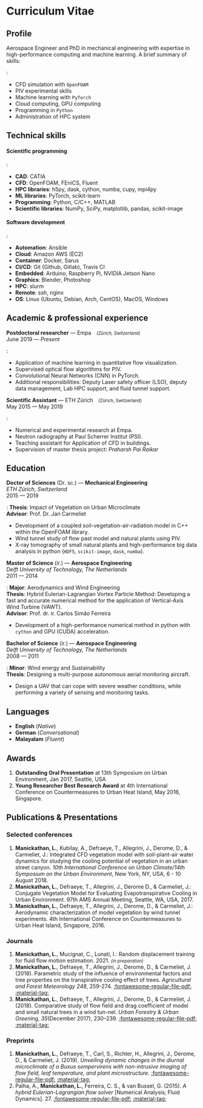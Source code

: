 # Curriculum Vitae

## Profile

Aerospace Engineer and PhD in mechanical engineering with expertise in high-performance computing and machine learning. A brief summary of skills:

: 
  * CFD simulation with `OpenFOAM`
  * PIV experimental skills
  * Machine learning with `PyTorch`
  * Cloud computing, GPU computing
  * Programming in `Python`
  * Administration of HPC system


## Technical skills

#### Scientific programming
: 
  * **CAD**: CATIA
  * **CFD**: OpenFOAM, FEniCS, Fluent
  * **HPC libraries**: h5py, dask, cython, numba, cupy, mpi4py
  * **ML libraries**: PyTorch, scikit-learn
  * **Programming**: Python, C/C++, MATLAB
  * **Scientific libraries**: NumPy, SciPy, matplotlib, pandas, scikit-image

#### Software development
: 
  * **Automation**: Ansible
  * **Cloud**: Amazon AWS (EC2)
  * **Container**: Docker, Sarus
  * **CI/CD**: Git (Github, Gitlab), Travis CI
  * **Embedded**: Arduino, Raspberry Pi, NVIDIA Jetson Nano
  * **Graphics**: Blender, Photoshop
  * **HPC**: slurm
  * **Remote**: ssh, nginx
  * **OS**: Linux (Ubuntu, Debian, Arch, CentOS), MacOS, Windows

## Academic & professional experience

**Postdoctoral researcher** — Empa&emsp;<small>*(Z&uuml;rich, Switzerland)*</small><br>
June 2019 — *Present* 

: 
  * Application of machine learning in quantitative flow visualization.
  * Supervised optical flow algorithms for PIV.
  * Convolutional Neural Networks (CNN) in PyTorch.
  * Additional responsibilities: Deputy Laser safety officer (LSO), deputy data management, Lab HPC support, and fluid tunnel support.

**Scientific Assistant** — ETH Z&uuml;rich&emsp;<small>(Z&uuml;rich, Switzerland)</small><br>
May 2015 — May 2019<br>

: 
  * Numerical and experimental research at Empa.
  * Neutron radiography at Paul Scherrer Institut (PSI).
  * Teaching assistant for Application of CFD in buildings.
  * Supervision of master thesis project: *Praharsh Pai Raikar*
  
## Education

**Doctor of Sciences** (Dr. sc.) — **Mechanical Engineering**<br>
*ETH Z&uuml;rich, Switzerland*<br>
2015 — 2019

: **Thesis**: Impact of Vegetation on Urban Microclimate<br>
  **Advisor**: Prof. Dr. Jan Carmeliet

* Development of a coupled soil-vegetation-air-radiation model in C++ within the OpenFOAM library.
* Wind tunnel study of flow past model and natural plants using PIV.
* X-ray tomography of small natural plants and high-performance big data analysis in python (`HDF5`, `scikit-image`, `dask`, `numba`).


**Master of Science** (ir.) — **Aerospace Engineering**<br>
*Delft University of Technology, The Netherlands*<br>
2011 — 2014

: **Major**: Aerodynamics and Wind Engineering<br>
  **Thesis**: Hybrid Eulerian-Lagrangian Vortex Particle Method: Developing a fast and accurate numerical method for the application of Vertical-Axis Wind Turbine (VAWT). <br>
  **Advisor**: Prof. dr. ir. Carlos Sim&atilde;o Ferreira

* Development of a high-performance numerical method in python with `cython` and GPU (CUDA) acceleration.

**Bachelor of Science** (ir.) — **Aerospace Engineering**<br>
*Delft University of Technology, The Netherlands*<br>
2008 — 2011

: **Minor**: Wind energy and Sustainability<br>
  **Thesis**: Designing a multi-purpose autonomous aerial monitoring aircraft.

* Design a UAV that can cope with severe weather conditions, while performing a variety of sensing and monitoring tasks.

## Languages

* **English** (*Native*)
* **German** (*Conversational*)
* **Malayalam** (*Fluent*)

## Awards

1. **Outstanding Oral Presentation** at 13th Symposium on Urban Environment, Jan 2017, Seattle, USA
2. **Young Researcher Best Research Award** at 4th International Conference on Countermeasures to Urban Heat Island, May 2016, Singapore.

## Publications & Presentations

### Selected conferences

1. **Manickathan, L.**, Kubilay, A., Defraeye, T., Allegrini, J., Derome, D., & Carmeliet, J.: Integrated CFD vegetation model with soil-plant-air water dynamics for studying the cooling potential of vegetation in an urban street canyon. *10th International Conference on Urban Climate/14th Symposium on the Urban Environment*, New York, NY, USA, 6 - 10 August 2018.
2. **Manickathan, L.**, Defraeye, T., Allegrini, J., Derome D., & Carmeliet, J.: Conjugate Vegetation Model for Evaluating Evapotranspirative Cooling in Urban Environment. 97th AMS Annual Meeting, Seattle, WA, USA, 2017.
3. **Manickathan, L.**, Defraeye, T., Allegrini, J., Derome, D., & Carmeliet, J.: Aerodynamic characterization of model vegetation by wind tunnel experiments. 4th International Conference on Countermeasures to Urban Heat Island, Singapore, 2016.

### Journals

1. **Manickathan, L.**, Mucignat, C., Lunati, I.: Random displacement training for fluid flow motion estimation. 2021. *<small>(in preparation)</small>*
2. **Manickathan, L.**, Defraeye, T., Allegrini, J., Derome, D., & Carmeliet, J. (2018). Parametric study of the influence of environmental factors and tree properties on the transpirative cooling effect of trees. *Agricultural and Forest Meteorology 248*, 259-274. [:fontawesome-regular-file-pdf:](https://doi.org/10.1016/j.agrformet.2017.10.014) [:material-tag:](assets/manickathan2018a.bib)
2. **Manickathan, L.**, Defraeye, T., Allegrini, J., Derome, D., & Carmeliet, J. (2018). Comparative study of flow field and drag coefficient of model and small natural trees in a wind tun-nel. *Urban Forestry & Urban Greening, 35*(December 2017), 230–239. [:fontawesome-regular-file-pdf:](https://doi.org/10.1016/j.ufug.2018.09.011) [:material-tag:](assets/manickathan2018b.bib)

### Preprints

1. **Manickathan, L.**, Defraeye, T., Carl, S., Richter, H., Allegrini, J., Derome, D., & Carmeliet, J. (2019). *Unveiling dynamic changes in the diurnal microclimate of a Buxus sempervirens with non-intrusive imaging of flow field, leaf temperature, and plant microstructure.* [:fontawesome-regular-file-pdf:](http://arxiv.org/abs/1903.02283) [:material-tag:](assets/manickathan2019.bib)
2. Palha, A., **Manickathan, L.**, Ferreira, C. S., & van Bussel, G. (2015). *A hybrid Eulerian-Lagrangian flow solver* [Numerical Analysis; Fluid Dynamics]. 27. [:fontawesome-regular-file-pdf:](http://arxiv.org/abs/1505.03368) [:material-tag:](assets/palha2015.bib)
